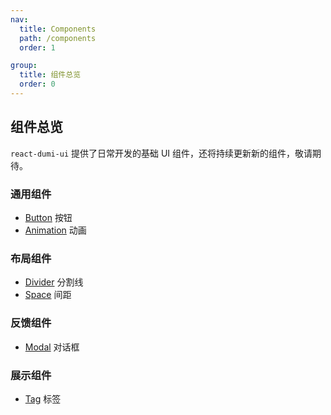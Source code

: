 ```yaml
---
nav:
  title: Components
  path: /components
  order: 1

group:
  title: 组件总览
  order: 0
---
```


## 组件总览

`react-dumi-ui` 提供了日常开发的基础 UI 组件，还将持续更新新的组件，敬请期待。

### 通用组件

- [Button](/components/button) 按钮
- [Animation](/components/animation) 动画

### 布局组件

- [Divider](/components/divider) 分割线
- [Space](/components/space) 间距

### 反馈组件

- [Modal](/components/modal) 对话框

### 展示组件

- [Tag](/components/tag) 标签
